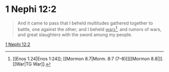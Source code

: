 # 1 Nephi 12:2

> And it came to pass that I beheld multitudes gathered together to battle, one against the other; and I beheld <u>wars</u>[^a], and rumors of wars, and great slaughters with the sword among my people.

[1 Nephi 12:2](https://www.churchofjesuschrist.org/study/scriptures/bofm/1-ne/12?lang=eng&id=p2#p2)


[^a]: [[Enos 1.24|Enos 1:24]]; [[Mormon 8.7|Morm. 8:7 (7–8)]][[Mormon 8.8|]]. [[War|TG War]].  
